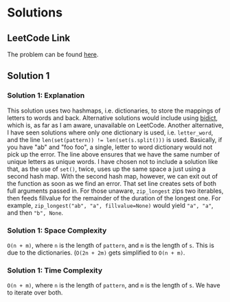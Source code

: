 # Solutions

## LeetCode Link

The problem can be found [here](https://leetcode.com/problems/word-pattern/).

## Solution 1

### Solution 1: Explanation

This solution uses two hashmaps, i.e. dictionaries, to store the
mappings of letters to words and back. Alternative solutions would
include using [bidict](https://pypi.org/project/bidict/), which is,
as far as I am aware, unavailable on LeetCode. Another alternative,
I have seen solutions where only one dictionary is used, i.e.
`letter_word`, and the line `len(set(pattern)) != len(set(s.split()))`
is used. Basically, if you have "ab" and "foo foo", a single,
letter to word dictionary would not pick up the error. The line
above ensures that we have the same number of unique letters as
unique words. I have chosen not to include a solution like that,
as the use of `set()`, twice, uses up the same space a just using
a second hash map. With the second hash map, however, we can
exit out of the function as soon as we find an error. That
set line creates sets of both full arguments passed in.
For those unaware, `zip_longest` zips two iterables, then
feeds fillvalue for the remainder of the duration of the longest one.
For example, `zip_longest("ab", "a", fillvalue=None)` would yield
`"a", "a"`, and then `"b", None`.

### Solution 1: Space Complexity

`O(n + m)`, where `n` is the length of `pattern`, and `m` is the length
of `s`. This is due to the dictionaries. (`O(2n + 2m)` gets simplified
to `O(n + m)`.

### Solution 1: Time Complexity

`O(n + m)`, where `n` is the length of `pattern`, and `m` is the length
of `s`. We have to iterate over both.
